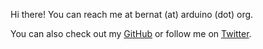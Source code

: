 Hi there! You can reach me at bernat (at) arduino (dot) org.  

You can also check out my [GitHub](https://github.com/bromagosa) or follow me on [Twitter](https://twitter.com/bromagosa).  
